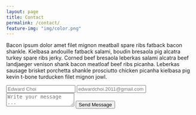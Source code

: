 ```yaml
---
layout: page
title: Contact
permalink: /contact/
feature-img: "img/color.png"
---
```


Bacon ipsum dolor amet filet mignon meatball spare ribs fatback bacon shankle. Kielbasa andouille fatback salami, boudin bresaola pig alcatra turkey spare ribs jerky. Corned beef bresaola leberkas salami alcatra beef landjaeger venison shank bacon meatloaf beef ribs picanha. Leberkas sausage brisket porchetta shankle prosciutto chicken picanha kielbasa pig kevin t-bone turducken filet mignon jowl.

<form action="https://getsimpleform.com/messages?form_api_token=8c48e224f366" method="post">
  <input type='hidden' name='redirect_to' value='http://edwardchoi.club/thank-you' />
  <input type='text' name='name' placeholder='Edward Choi' />
  <input type='email' name='email' placeholder='edwardchoi.2011@gmail.com' />
  <textarea name='message' placeholder='Write your message ...'></textarea>
  <input type='submit' value='Send Message' />
</form>





